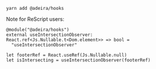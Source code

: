 ```text
yarn add @adeira/hooks
```

Note for ReScript users:

```rescript
@module("@adeira/hooks")
external useIntersectionObserver: React.ref<Js.Nullable.t<Dom.element>> => bool =
  "useIntersectionObserver"

let footerRef = React.useRef(Js.Nullable.null)
let isIntersecting = useIntersectionObserver(footerRef)
```
